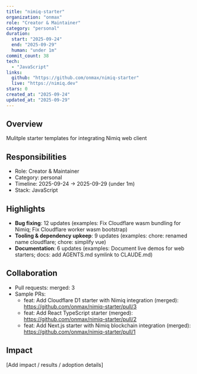 ```yaml
---
title: "nimiq-starter"
organization: "onmax"
role: "Creator & Maintainer"
category: "personal"
duration:
  start: "2025-09-24"
  end: "2025-09-29"
  human: "under 1m"
commit_count: 38
tech:
  - "JavaScript"
links:
  github: "https://github.com/onmax/nimiq-starter"
  live: "https://nimiq.dev"
stars: 0
created_at: "2025-09-24"
updated_at: "2025-09-29"
---
```

## Overview
Mulitple starter templates for integrating Nimiq web client

## Responsibilities
- Role: Creator & Maintainer
- Category: personal
- Timeline: 2025-09-24 -> 2025-09-29 (under 1m)
- Stack: JavaScript

## Highlights
- **Bug fixing**: 12 updates (examples: Fix Cloudflare wasm bundling for Nimiq; Fix Cloudflare worker wasm bootstrap)
- **Tooling & dependency upkeep**: 9 updates (examples: chore: renamed name cloudflare; chore: simplify vue)
- **Documentation**: 6 updates (examples: Document live demos for web starters; docs: add AGENTS.md symlink to CLAUDE.md)

## Collaboration
- Pull requests: merged: 3
- Sample PRs:
  - feat: Add Cloudflare D1 starter with Nimiq integration (merged): https://github.com/onmax/nimiq-starter/pull/3
  - feat: Add React TypeScript starter (merged): https://github.com/onmax/nimiq-starter/pull/2
  - feat: Add Next.js starter with Nimiq blockchain integration (merged): https://github.com/onmax/nimiq-starter/pull/1

## Impact
[Add impact / results / adoption details]

